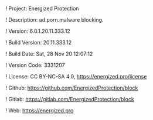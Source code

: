 ! Project: Energized Protection

! Description: ad.porn.malware blocking.

! Version: 6.0.1.20.11.333.12

! Build Version: 20.11.333.12

! Build Date: Sat, 28 Nov 20 12:07:12

! Version Code: 3331207

! License: CC BY-NC-SA 4.0, https://energized.pro/license

! Github: https://github.com/EnergizedProtection/block

! Gitlab: https://gitlab.com/EnergizedProtection/block


! Web: https://energized.pro
